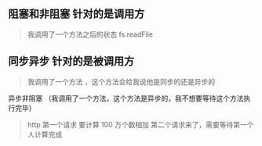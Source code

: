 ## 阻塞和非阻塞 针对的是调用方

> 我调用了一个方法之后的状态 fs.readFile

## 同步异步 针对的是被调用方

> 我调用了一个方法 ，这个方法会给我说他是同步的还是异步的

异步非阻塞 （我调用了一个方法，这个方法是异步的，我不想要等待这个方法执行完毕）

> http 第一个请求 要计算 100 万个数相加 第二个请求来了，需要等待第一个人计算完成
